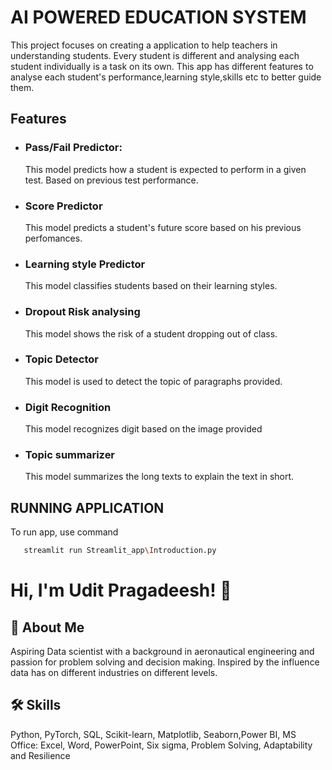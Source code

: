 
# AI POWERED EDUCATION SYSTEM

This project focuses on creating a application to help teachers in understanding students. Every student is different and analysing each student individually is a task on its own.
This app has different features to analyse each student's performance,learning style,skills etc to better guide them.


## Features

- ###  Pass/Fail Predictor: 

    This model predicts how a student is expected to perform in a given test. Based on previous test performance.
- ###  Score Predictor

    This model predicts a student's future score based on his previous perfomances. 
- ###  Learning style Predictor

    This model classifies students based on their learning styles.
- ###  Dropout Risk analysing

    This model shows the risk of a student dropping out of class.
- ###  Topic Detector

    This model is used to detect the topic of paragraphs provided.
- ###  Digit Recognition

    This model recognizes digit based on the image provided
- ###  Topic summarizer

    This model summarizes the long texts to explain the text in short.

## RUNNING APPLICATION

To run app, use command

```bash
   streamlit run Streamlit_app\Introduction.py
```


# Hi, I'm Udit Pragadeesh! 👋


## 🚀 About Me
Aspiring Data scientist with a background in aeronautical engineering and passion for problem solving and decision making. 
Inspired by the influence data has on different industries on different levels. 

## 🛠 Skills
 Python, PyTorch, SQL, Scikit-learn, Matplotlib, Seaborn,Power BI, MS Office: Excel, Word, PowerPoint, Six sigma, Problem Solving, Adaptability and Resilience

